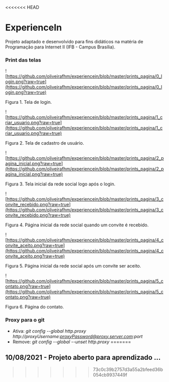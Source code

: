 <<<<<<< HEAD
# ExperienceIn
Projeto adaptado e desenvolvido para fins didáticos na matéria de Programação para Internet II (IFB - Campus Brasília).

### Print das telas

  ![https://github.com/oliveirafhm/experiencein/blob/master/prints_pagina/0_login.png?raw=true](https://github.com/oliveirafhm/experiencein/blob/master/prints_pagina/0_login.png?raw=true)

  Figura 1. Tela de login.

  ![https://github.com/oliveirafhm/experiencein/blob/master/prints_pagina/1_criar_usuario.png?raw=true](https://github.com/oliveirafhm/experiencein/blob/master/prints_pagina/1_criar_usuario.png?raw=true)

  Figura 2. Tela de cadastro de usuário.

  ![https://github.com/oliveirafhm/experiencein/blob/master/prints_pagina/2_pagina_inicial.png?raw=true](https://github.com/oliveirafhm/experiencein/blob/master/prints_pagina/2_pagina_inicial.png?raw=true)

  Figura 3. Tela inicial da rede social logo após o login.

  ![https://github.com/oliveirafhm/experiencein/blob/master/prints_pagina/3_convite_recebido.png?raw=true](https://github.com/oliveirafhm/experiencein/blob/master/prints_pagina/3_convite_recebido.png?raw=true)

  Figura 4. Página inicial da rede social  quando um convite é recebido.

  ![https://github.com/oliveirafhm/experiencein/blob/master/prints_pagina/4_convite_aceito.png?raw=true](https://github.com/oliveirafhm/experiencein/blob/master/prints_pagina/4_convite_aceito.png?raw=true)

  Figura 5. Página inicial da rede social após um convite ser aceito.

  ![https://github.com/oliveirafhm/experiencein/blob/master/prints_pagina/5_contato.png?raw=true](https://github.com/oliveirafhm/experiencein/blob/master/prints_pagina/5_contato.png?raw=true)

  Figura 6. Página do contato.

### Proxy para o git
- Ativa: _git config --global http.proxy http://proxyUsername:proxyPassword@proxy.server.com:port_
- Remove: _git config --global --unset http.proxy_
=======
## 10/08/2021 - Projeto aberto para aprendizado ...
>>>>>>> 73c0c39b2757d3a55a2bfeed36b054cb9937449f
